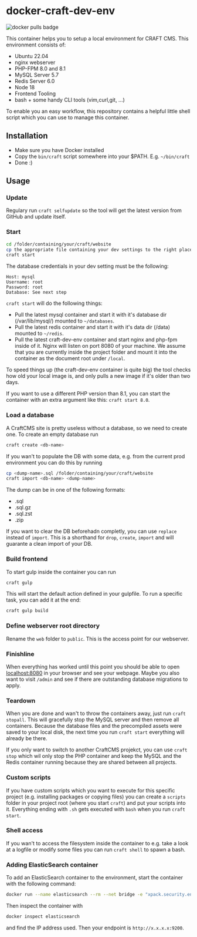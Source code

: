 # docker-craft-dev-env
![docker pulls badge](https://img.shields.io/docker/pulls/codemonauts/craft-cms-dev-env)

This container helps you to setup a local environment for CRAFT CMS. This environment consists of:

- Ubuntu 22.04
- nginx webserver
- PHP-FPM 8.0 and 8.1
- MySQL Server 5.7
- Redis Server 6.0
- Node 18
- Frontend Tooling
- bash + some handy CLI tools (vim,curl,git, ...)

To enable you an easy workflow, this repository contains a helpful little shell script which you can use to manage this container.

## Installation

* Make sure you have Docker installed
* Copy the `bin/craft` script somewhere into your $PATH. E.g. `~/bin/craft`
* Done :)

## Usage


### Update

Regulary run `craft selfupdate` so the tool will get the latest version from GitHub and update itself.

### Start

```bash
cd /folder/containing/your/craft/website
cp the appropriate file containing your dev settings to the right place (.env.local or db.local.php depending on CRAFT version)
craft start
```

The database credentials in your dev setting must be the following:
```
Host: mysql
Username: root
Password: root
Database: See next step
```


`craft start` will do the following things:

- Pull the latest mysql container and start it with it's database dir (/var/lib/mysql/) mounted to `~/databases`.
- Pull the latest redis container and start it with it's data dir (/data) mounted to `~/redis`.
- Pull the latest craft-dev-env container and start nginx and php-fpm inside of it. Nginx will listen on port 8080 of your machine. We assume that you are currently inside the project folder and mount it into the container as the document root under `/local`.

To speed things up (the craft-dev-env container is quite big) the tool checks how old your local image is, and only
pulls a new image if it's older than two days.

If you want to use a different PHP version than 8.1, you can start the container with an extra argument like this: `craft start 8.0`.

### Load a database

A CraftCMS site is pretty useless without a database, so we need to create one. To create an empty database run 

```bash
craft create <db-name>
```

If you wan't to populate the DB with some data, e.g. from the current prod environment you can do this by running

```bash
cp <dump-name>.sql /folder/containing/your/craft/website
craft import <db-name> <dump-name>
```

The dump can be in one of the following formats:
  - .sql
  - .sql.gz
  - .sql.zst
  - .zip

If you want to clear the DB beforehadn completly, you can use `replace` instead of `import`. This is a shorthand for `drop`, `create`, `import` and will guarante a clean import of your DB.

### Build frontend

To start gulp inside the container you can run
```bash
craft gulp
```
This will start the default action defined in your gulpfile. To run a specific task, you can add it at the end:

```bash
craft gulp build
```

### Define webserver root directory
Rename the `web` folder to `public`. This is the access point for our webserver.

### Finishline

When everything has worked until this point you should be able to open [localhost:8080](http://localhost:8080) in
your browser and see your webpage. Maybe you also want to visit `/admin` and see if there are outstanding database
migrations to apply.

### Teardown

When you are done and wan't to throw the containers away, just run `craft stopall`. This will gracefully stop the MySQL
server and then remove all containers. Because the database files and the precompiled assets were saved to your
local disk, the next time you run `craft start` everything will already be there.

If you only want to switch to another CraftCMS projekct, you can use `craft stop` which wil only stop the PHP container
and keep the MySQL and the Redis container running because they are shared between all projects.

### Custom scripts

If you have custom scripts which you want to execute for this specific project (e.g. installing packages or copying
files) you can create a `scripts` folder in your project root (where you start `craft`) and put your scripts into it.
Everything ending with `.sh` gets executed with `bash` when you run `craft start`.

### Shell access

If you wan't to access the filesystem inside the container to e.g. take a look at a logfile or modify some files you
can run `craft shell` to spawn a bash.

### Adding ElasticSearch container

To add an ElasticSearch container to the environment, start the container with the following command:

```bash
docker run --name elasticsearch --rm --net bridge -e "xpack.security.enabled=false" -e "discovery.type=single-node" -p 9200:9200 -it docker.elastic.co/elasticsearch/elasticsearch:8.5.3
```

Then inspect the container with 

```bash
docker inspect elasticsearch
```

and find the IP address used. Then your endpoint is `http://x.x.x.x:9200`.
